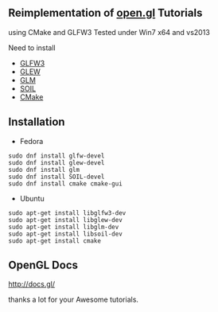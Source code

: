 Reimplementation of [open.gl](https://open.gl) Tutorials
--------------------------------------------------------

using CMake and GLFW3
Tested under Win7 x64 and vs2013

Need to install
* [GLFW3](http://www.glfw.org/docs/latest/)
* [GLEW](http://glew.sourceforge.net/)
* [GLM](http://glm.g-truc.net/0.9.7/index.html)
* [SOIL](http://www.lonesock.net/soil.html)
* [CMake](https://cmake.org/)

Installation
-----------
* Fedora
```
sudo dnf install glfw-devel
sudo dnf install glew-devel
sudo dnf install glm
sudo dnf install SOIL-devel
sudo dnf install cmake cmake-gui
```
* Ubuntu
```
sudo apt-get install libglfw3-dev
sudo apt-get install libglew-dev
sudo apt-get install libglm-dev
sudo apt-get install libsoil-dev
sudo apt-get install cmake
```

OpenGL Docs
-----------
http://docs.gl/

thanks a lot for your Awesome tutorials.
